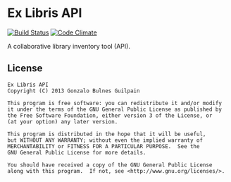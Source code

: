 Ex Libris API
=============

[![Build Status](https://secure.travis-ci.org/gonzalo-bulnes/ex-libris-api.png?branch=master)](http://travis-ci.org/gonzalo-bulnes/ex-libris-api)
[![Code Climate](https://codeclimate.com/github/gonzalo-bulnes/ex-libris-api.png)](https://codeclimate.com/github/gonzalo-bulnes/ex-libris-api)

A collaborative library inventory tool (API).

License
-------

    Ex Libris API
    Copyright (C) 2013 Gonzalo Bulnes Guilpain

    This program is free software: you can redistribute it and/or modify
    it under the terms of the GNU General Public License as published by
    the Free Software Foundation, either version 3 of the License, or
    (at your option) any later version.

    This program is distributed in the hope that it will be useful,
    but WITHOUT ANY WARRANTY; without even the implied warranty of
    MERCHANTABILITY or FITNESS FOR A PARTICULAR PURPOSE.  See the
    GNU General Public License for more details.

    You should have received a copy of the GNU General Public License
    along with this program.  If not, see <http://www.gnu.org/licenses/>.

